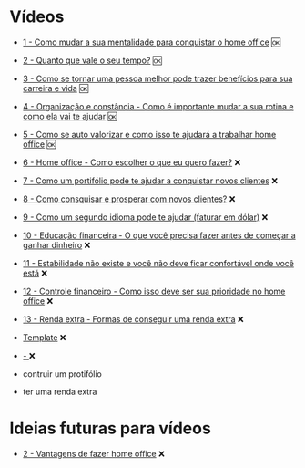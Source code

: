 # Vídeos

- [1 - Como mudar a sua mentalidade para conquistar o home office]() :ok:
- [2 - Quanto que vale o seu tempo?]() :ok:
- [3 - Como se tornar uma pessoa melhor pode trazer benefícios para sua carreira e vida]() :ok:
- [4 - Organização e constância - Como é importante mudar a sua rotina e como ela vai te ajudar]() :ok:
- [5 - Como se auto valorizar e como isso te ajudará a trabalhar home office]() :ok:
- [6 - Home office - Como escolher o que eu quero fazer?]() :x:
- [7 - Como um portifólio pode te ajudar a conquistar novos clientes]() :x:
- [8 - Como consquisar e prosperar com novos clientes?]() :x:
- [9 - Como um segundo idioma pode te ajudar (faturar em dólar)]() :x:
- [10 - Educação financeira - O que você precisa fazer antes de começar a ganhar dinheiro]() :x:
- [11 - Estabilidade não existe e você não deve ficar confortável onde você está]() :x:
- [12 - Controle financeiro - Como isso deve ser sua prioridade no home office]() :x:
- [13 - Renda extra - Formas de conseguir uma renda extra]() :x:


- [Template](Template) :x:
- [ - ]() :x:

- contruir um protifólio
- ter uma renda extra

# Ideias futuras para vídeos

- [2 - Vantagens de fazer home office]() :x:
